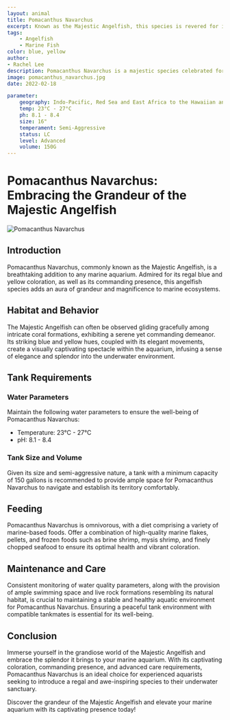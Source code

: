```yaml
---
layout: animal
title: Pomacanthus Navarchus
excerpt: Known as the Majestic Angelfish, this species is revered for its grandeur and striking appearance. It is often found gliding gracefully among coral formations, adding an air of elegance and splendor to any marine aquarium.
tags:
    - Angelfish
    - Marine Fish
color: blue, yellow
author:
- Rachel Lee
description: Pomacanthus Navarchus is a majestic species celebrated for its elegance and commanding presence.
image: pomacanthus_navarchus.jpg
date: 2022-02-18

parameter:
    geography: Indo-Pacific, Red Sea and East Africa to the Hawaiian and Pitcairn islands, north to southern Japan, south to Lord Howe and Rapa islands
    temp: 23°C - 27°C
    ph: 8.1 - 8.4
    size: 16"
    temperament: Semi-Aggressive
    status: LC
    level: Advanced
    volume: 150G
---
```


# Pomacanthus Navarchus: Embracing the Grandeur of the Majestic Angelfish

![Pomacanthus Navarchus](pomacanthus_navarchus.jpg)

## Introduction

Pomacanthus Navarchus, commonly known as the Majestic Angelfish, is a breathtaking addition to any marine aquarium. Admired for its regal blue and yellow coloration, as well as its commanding presence, this angelfish species adds an aura of grandeur and magnificence to marine ecosystems.

## Habitat and Behavior

The Majestic Angelfish can often be observed gliding gracefully among intricate coral formations, exhibiting a serene yet commanding demeanor. Its striking blue and yellow hues, coupled with its elegant movements, create a visually captivating spectacle within the aquarium, infusing a sense of elegance and splendor into the underwater environment.

## Tank Requirements

### Water Parameters

Maintain the following water parameters to ensure the well-being of Pomacanthus Navarchus:

- Temperature: 23°C - 27°C
- pH: 8.1 - 8.4

### Tank Size and Volume

Given its size and semi-aggressive nature, a tank with a minimum capacity of 150 gallons is recommended to provide ample space for Pomacanthus Navarchus to navigate and establish its territory comfortably.

## Feeding

Pomacanthus Navarchus is omnivorous, with a diet comprising a variety of marine-based foods. Offer a combination of high-quality marine flakes, pellets, and frozen foods such as brine shrimp, mysis shrimp, and finely chopped seafood to ensure its optimal health and vibrant coloration.

## Maintenance and Care

Consistent monitoring of water quality parameters, along with the provision of ample swimming space and live rock formations resembling its natural habitat, is crucial to maintaining a stable and healthy aquatic environment for Pomacanthus Navarchus. Ensuring a peaceful tank environment with compatible tankmates is essential for its well-being.

## Conclusion

Immerse yourself in the grandiose world of the Majestic Angelfish and embrace the splendor it brings to your marine aquarium. With its captivating coloration, commanding presence, and advanced care requirements, Pomacanthus Navarchus is an ideal choice for experienced aquarists seeking to introduce a regal and awe-inspiring species to their underwater sanctuary.

Discover the grandeur of the Majestic Angelfish and elevate your marine aquarium with its captivating presence today!
